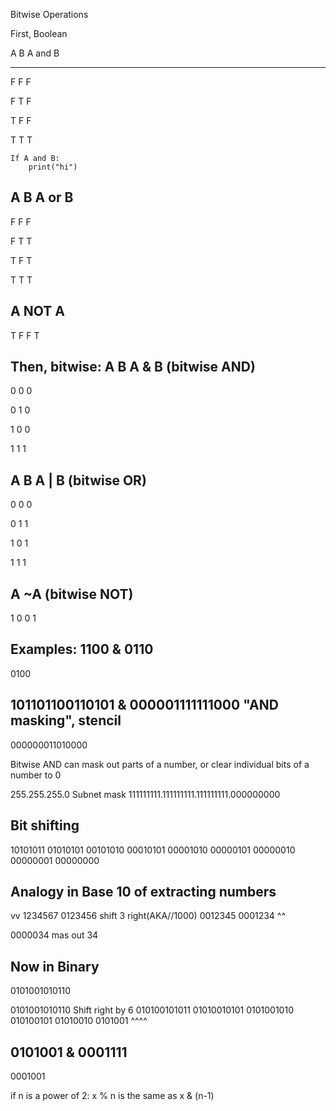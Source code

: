 Bitwise Operations

First, Boolean


A   B          A and B
_______________________
F   F            F

F   T            F

T   F            F

T   T            T

```
If A and B:
    print("hi")
```

A   B          A or B
----------------------
F   F            F

F   T            T

T   F            T

T   T            T


A              NOT A
--------------------
T               F
F               T


Then, bitwise:
A   B          A & B (bitwise AND)
--------------------------------
0   0            0

0   1            0

1   0            0

1   1            1


A   B          A | B (bitwise OR)
--------------------------------
0   0            0

0   1            1

1   0            1

1   1            1



A               ~A (bitwise NOT)
--------------------------------
1                0
0                1

Examples:
  1100
& 0110
------
  0100

  101101100110101
& 000001111111000        "AND masking", stencil
-----------------
  000000011010000

Bitwise AND can mask out parts of a number, or clear individual bits of a number to 0

255.255.255.0  Subnet  mask
111111111.111111111.111111111.000000000

Bit shifting
------------
10101011
01010101
00101010
00010101
00001010
00000101
00000010
00000001
00000000

Analogy in Base 10 of extracting numbers
----------------------------------------
  vv
1234567
0123456        shift 3 right(AKA//1000)
0012345
0001234
     ^^

0000034   mas out 34

Now in Binary
-------------
0101001010110

0101001010110 Shift right by 6
 010100101011
  01010010101
   0101001010
    010100101
     01010010
      0101001
         ^^^^

  0101001
& 0001111
---------
  0001001

if n is a power of 2:
    x % n
    is the same as
    x & (n-1)
